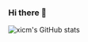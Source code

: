 ### Hi there 👋

<!--
**xicm/xicm** is a ✨ _special_ ✨ repository because its `README.md` (this file) appears on your GitHub profile.

Here are some ideas to get you started:

- 🔭 I’m currently working on ...
- 🌱 I’m currently learning ...
- 👯 I’m looking to collaborate on ...
- 🤔 I’m looking for help with ...
- 💬 Ask me about ...
- 📫 How to reach me: ...
- 😄 Pronouns: ...
- ⚡ Fun fact: ...
-->

![xicm's GitHub stats](https://github-readme-stats.vercel.app/api?username=xicm&show=reviews,discussions_started,discussions_answered,prs_merged,prs_merged_percentage&show_icons=true&theme=merko)

